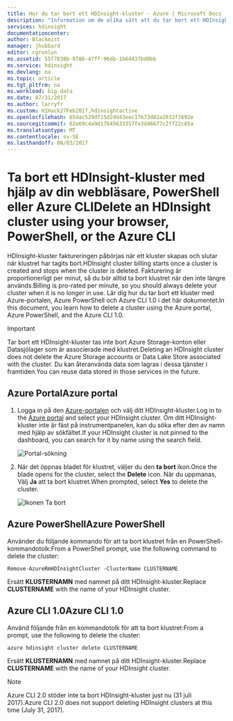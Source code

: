 ```yaml
---
title: Hur du tar bort ett HDInsight-kluster - Azure | Microsoft Docs
description: "Information om de olika sätt att du tar bort ett HDInsight-kluster."
services: hdinsight
documentationcenter: 
author: Blackmist
manager: jhubbard
editor: cgronlun
ms.assetid: 55f7838b-9786-47ff-96db-1b64437bd0bb
ms.service: hdinsight
ms.devlang: na
ms.topic: article
ms.tgt_pltfrm: na
ms.workload: big-data
ms.date: 07/31/2017
ms.author: larryfr
ms.custom: H1Hack27Feb2017,hdinsightactive
ms.openlocfilehash: 65dac529df15d2dd43eec17673d82a2832f7692e
ms.sourcegitcommit: 02e69c4a9d17645633357fe3d46677c2ff22c85a
ms.translationtype: MT
ms.contentlocale: sv-SE
ms.lasthandoff: 08/03/2017
---
```

# <a name="delete-an-hdinsight-cluster-using-your-browser-powershell-or-the-azure-cli"></a><span data-ttu-id="e15c6-103">Ta bort ett HDInsight-kluster med hjälp av din webbläsare, PowerShell eller Azure CLI</span><span class="sxs-lookup"><span data-stu-id="e15c6-103">Delete an HDInsight cluster using your browser, PowerShell, or the Azure CLI</span></span>

<span data-ttu-id="e15c6-104">HDInsight-kluster faktureringen påbörjas när ett kluster skapas och slutar när klustret har tagits bort.</span><span class="sxs-lookup"><span data-stu-id="e15c6-104">HDInsight cluster billing starts once a cluster is created and stops when the cluster is deleted.</span></span> <span data-ttu-id="e15c6-105">Fakturering är proportionerligt per minut, så du bör alltid ta bort klustret när den inte längre används.</span><span class="sxs-lookup"><span data-stu-id="e15c6-105">Billing is pro-rated per minute, so you should always delete your cluster when it is no longer in use.</span></span> <span data-ttu-id="e15c6-106">Lär dig hur du tar bort ett kluster med Azure-portalen, Azure PowerShell och Azure CLI 1.0 i det här dokumentet.</span><span class="sxs-lookup"><span data-stu-id="e15c6-106">In this document, you learn how to delete a cluster using the Azure portal, Azure PowerShell, and the Azure CLI 1.0.</span></span>

> [!IMPORTANT]
> <span data-ttu-id="e15c6-107">Tar bort ett HDInsight-kluster tas inte bort Azure Storage-konton eller Datasjölager som är associerade med klustret.</span><span class="sxs-lookup"><span data-stu-id="e15c6-107">Deleting an HDInsight cluster does not delete the Azure Storage accounts or Data Lake Store associated with the cluster.</span></span> <span data-ttu-id="e15c6-108">Du kan återanvända data som lagras i dessa tjänster i framtiden.</span><span class="sxs-lookup"><span data-stu-id="e15c6-108">You can reuse data stored in those services in the future.</span></span>

## <a name="azure-portal"></a><span data-ttu-id="e15c6-109">Azure Portal</span><span class="sxs-lookup"><span data-stu-id="e15c6-109">Azure portal</span></span>

1. <span data-ttu-id="e15c6-110">Logga in på den [Azure-portalen](https://portal.azure.com) och välj ditt HDInsight-kluster.</span><span class="sxs-lookup"><span data-stu-id="e15c6-110">Log in to the [Azure portal](https://portal.azure.com) and select your HDInsight cluster.</span></span> <span data-ttu-id="e15c6-111">Om ditt HDInsight-kluster inte är fäst på instrumentpanelen, kan du söka efter den av namn med hjälp av sökfältet.</span><span class="sxs-lookup"><span data-stu-id="e15c6-111">If your HDInsight cluster is not pinned to the dashboard, you can search for it by name using the search field.</span></span>
   
    ![Portal-sökning](./media/hdinsight-delete-cluster/navbar.png)

2. <span data-ttu-id="e15c6-113">När det öppnas bladet för klustret, väljer du den **ta bort** ikon.</span><span class="sxs-lookup"><span data-stu-id="e15c6-113">Once the blade opens for the cluster, select the **Delete** icon.</span></span> <span data-ttu-id="e15c6-114">När du uppmanas, Välj **Ja** att ta bort klustret.</span><span class="sxs-lookup"><span data-stu-id="e15c6-114">When prompted, select **Yes** to delete the cluster.</span></span>
   
    ![Ikonen Ta bort](./media/hdinsight-delete-cluster/deletecluster.png)

## <a name="azure-powershell"></a><span data-ttu-id="e15c6-116">Azure PowerShell</span><span class="sxs-lookup"><span data-stu-id="e15c6-116">Azure PowerShell</span></span>

<span data-ttu-id="e15c6-117">Använder du följande kommando för att ta bort klustret från en PowerShell-kommandotolk:</span><span class="sxs-lookup"><span data-stu-id="e15c6-117">From a PowerShell prompt, use the following command to delete the cluster:</span></span>

    Remove-AzureRmHDInsightCluster -ClusterName CLUSTERNAME

<span data-ttu-id="e15c6-118">Ersätt **KLUSTERNAMN** med namnet på ditt HDInsight-kluster.</span><span class="sxs-lookup"><span data-stu-id="e15c6-118">Replace **CLUSTERNAME** with the name of your HDInsight cluster.</span></span>

## <a name="azure-cli-10"></a><span data-ttu-id="e15c6-119">Azure CLI 1.0</span><span class="sxs-lookup"><span data-stu-id="e15c6-119">Azure CLI 1.0</span></span>

<span data-ttu-id="e15c6-120">Använd följande från en kommandotolk för att ta bort klustret:</span><span class="sxs-lookup"><span data-stu-id="e15c6-120">From a prompt, use the following to delete the cluster:</span></span>

    azure hdinsight cluster delete CLUSTERNAME

<span data-ttu-id="e15c6-121">Ersätt **KLUSTERNAMN** med namnet på ditt HDInsight-kluster.</span><span class="sxs-lookup"><span data-stu-id="e15c6-121">Replace **CLUSTERNAME** with the name of your HDInsight cluster.</span></span>

> [!NOTE]
> <span data-ttu-id="e15c6-122">Azure CLI 2.0 stöder inte ta bort HDInsight-kluster just nu (31 juli 2017).</span><span class="sxs-lookup"><span data-stu-id="e15c6-122">Azure CLI 2.0 does not support deleting HDInsight clusters at this time (July 31, 2017).</span></span>